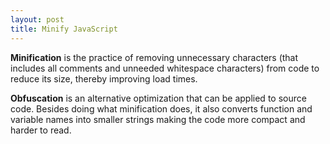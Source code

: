 ```yaml
---
layout: post
title: Minify JavaScript
---
```


**Minification** is the practice of removing unnecessary characters (that includes all comments and unneeded whitespace characters) from code to reduce its size, thereby improving load times.

**Obfuscation** is an alternative optimization that can be applied to source code. Besides doing what minification does, it also converts function and variable names into smaller strings making the code more compact and harder to read. 
